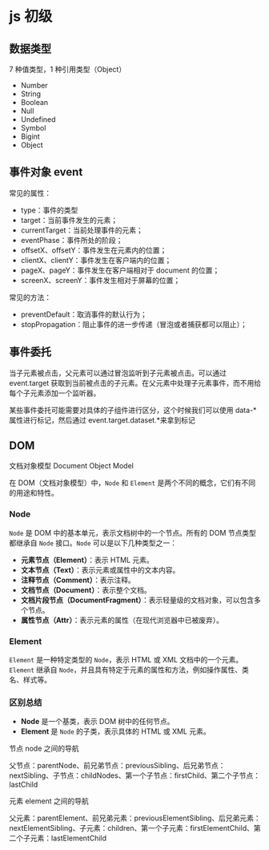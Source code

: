 # js 初级

## 数据类型

7 种值类型，1 种引用类型（Object）

- Number
- String
- Boolean
- Null
- Undefined
- Symbol
- Bigint
- Object

## 事件对象 event

常见的属性：

- type：事件的类型
- target：当前事件发生的元素；
- currentTarget：当前处理事件的元素；
- eventPhase：事件所处的阶段；
- offsetX、offsetY：事件发生在元素内的位置；
- clientX、clientY：事件发生在客户端内的位置；
- pageX、pageY：事件发生在客户端相对于 document 的位置；
- screenX、screenY：事件发生相对于屏幕的位置；

常见的方法：

- preventDefault：取消事件的默认行为；
- stopPropagation：阻止事件的进一步传递（冒泡或者捕获都可以阻止）；

## 事件委托

当子元素被点击，父元素可以通过冒泡监听到子元素被点击。可以通过 event.target 获取到当前被点击的子元素。在父元素中处理子元素事件，而不用给每个子元素添加一个监听器。

某些事件委托可能需要对具体的子组件进行区分，这个时候我们可以使用 data-\*属性进行标记，然后通过 event.target.dataset.\*来拿到标记

## DOM

文档对象模型 Document Object Model

在 DOM（文档对象模型）中，`Node` 和 `Element` 是两个不同的概念，它们有不同的用途和特性。

### Node

`Node` 是 DOM 中的基本单元，表示文档树中的一个节点。所有的 DOM 节点类型都继承自 `Node` 接口。`Node` 可以是以下几种类型之一：

- **元素节点（Element）**：表示 HTML 元素。
- **文本节点（Text）**：表示元素或属性中的文本内容。
- **注释节点（Comment）**：表示注释。
- **文档节点（Document）**：表示整个文档。
- **文档片段节点（DocumentFragment）**：表示轻量级的文档对象，可以包含多个节点。
- **属性节点（Attr）**：表示元素的属性（在现代浏览器中已被废弃）。

### Element

`Element` 是一种特定类型的 `Node`，表示 HTML 或 XML 文档中的一个元素。`Element` 继承自 `Node`，并且具有特定于元素的属性和方法，例如操作属性、类名、样式等。

### 区别总结

- **Node** 是一个基类，表示 DOM 树中的任何节点。
- **Element** 是 `Node` 的子类，表示具体的 HTML 或 XML 元素。

节点 node 之间的导航

父节点：parentNode、前兄弟节点：previousSibling、后兄弟节点：nextSibling、子节点：childNodes、第一个子节点：firstChild、第二个子节点：lastChild

元素 element 之间的导航

父元素：parentElement、前兄弟元素：previousElementSibling、后兄弟元素：nextElementSibling、子元素：children、第一个子元素：firstElementChild、第二个子元素：lastElementChild
